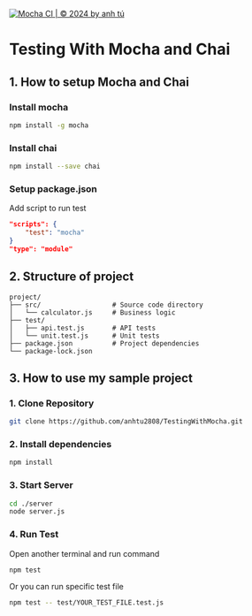 [![Mocha CI  | © 2024 by anh tú](https://github.com/anhtu2808/TestingWithMocha/actions/workflows/ci-script-with-mocha.yml/badge.svg)](https://github.com/anhtu2808/TestingWithMocha/actions/workflows/ci-script-with-mocha.yml)
# Testing With Mocha and Chai

## 1. How to setup Mocha and Chai

### Install mocha
```bash
npm install -g mocha
```

### Install chai
```bash
npm install --save chai
```
### Setup package.json

Add script to run test
```json
"scripts": {
    "test": "mocha"
}
"type": "module"
```
## 2. Structure of project

```
project/
├── src/                  # Source code directory
│   └── calculator.js     # Business logic
├── test/
│   ├── api.test.js       # API tests
│   └── unit.test.js      # Unit tests
├── package.json          # Project dependencies
└── package-lock.json

```

## 3. How to use my sample project
### 1. Clone Repository

```bash
git clone https://github.com/anhtu2808/TestingWithMocha.git
```
### 2. Install dependencies

```bash
npm install
```

### 3. Start Server

```bash
cd ./server
node server.js
```

### 4. Run Test
Open another terminal and run command
```bash
npm test
```
Or you can run specific test file
```bash
npm test -- test/YOUR_TEST_FILE.test.js
```


